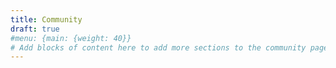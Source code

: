 ```yaml
---
title: Community
draft: true
#menu: {main: {weight: 40}}
# Add blocks of content here to add more sections to the community page
---
```

